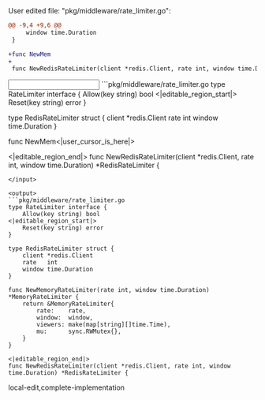 <events>
User edited file: "pkg/middleware/rate_limiter.go":

```diff
@@ -9,4 +9,6 @@
     window time.Duration
 }

+func NewMem
+
 func NewRedisRateLimiter(client *redis.Client, rate int, window time.Duration) *RedisRateLimiter {
```
</events>

<input>
```pkg/middleware/rate_limiter.go
type RateLimiter interface {
    Allow(key string) bool
<|editable_region_start|>
    Reset(key string) error
}

type RedisRateLimiter struct {
    client *redis.Client
    rate   int
    window time.Duration
}

func NewMem<|user_cursor_is_here|>

<|editable_region_end|>
func NewRedisRateLimiter(client *redis.Client, rate int, window time.Duration) *RedisRateLimiter {
```
</input>

<output>
```pkg/middleware/rate_limiter.go
type RateLimiter interface {
    Allow(key string) bool
<|editable_region_start|>
    Reset(key string) error
}

type RedisRateLimiter struct {
    client *redis.Client
    rate   int
    window time.Duration
}

func NewMemoryRateLimiter(rate int, window time.Duration) *MemoryRateLimiter {
    return &MemoryRateLimiter{
        rate:    rate,
        window:  window,
        viewers: make(map[string][]time.Time),
        mu:      sync.RWMutex{},
    }
}

<|editable_region_end|>
func NewRedisRateLimiter(client *redis.Client, rate int, window time.Duration) *RedisRateLimiter {
```
</output>

<labels>
local-edit,complete-implementation
</labels>
